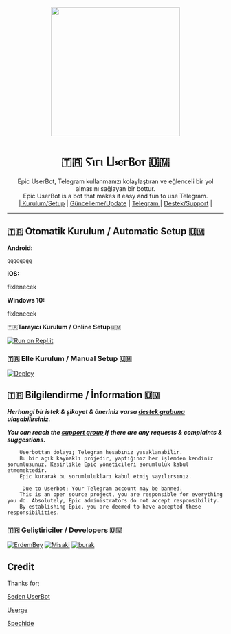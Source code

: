 
<div align="center">
  <img src="https://i.hizliresim.com/gelecek.jpg" width="300" height="300">
  <h1>🇹🇷 Ⲋⲓⲅⲓ Ⳙ⳽ⲉⲅⲂⲟⲧ 🇺🇲</h1>
</div>
<p align="center">
    Epic UserBot, Telegram kullanmanızı kolaylaştıran ve eğlenceli bir yol almasını sağlayan bir bottur. <br>
    Epic UserBot is a bot that makes it easy and fun to use Telegram.
    <br>
        <a href="https://github.com/ErdemBey0/EpicUserBot/blob/master/README.md#kurulum">| Kurulum/Setup</a> |
        <a href="https://github.com/ErdemBey0/EpicUserBot/wiki/G%C3%BCncelleme">Güncelleme/Update</a> |
        <a href="https://t.me/EpicUserBot">Telegram </a> |
        <a href="https://t.me/HydraDestek">Destek/Support</a> |
    <br>
</p>

----

## 🇹🇷 Otomatik Kurulum / Automatic Setup 🇺🇲

**Android:** 

`qqqqqqqq`

**iOS:**  

fixlenecek

**Windows 10:** 

fixlenecek


🇹🇷**Tarayıcı Kurulum / Online Setup**🇺🇲

[![Run on Repl.it](https://repl.it/badge/github/ErdemBey1/epicinstaller)](https://repl.it/@ErdemBey1/epicinstaller)

### 🇹🇷 Elle Kurulum / Manual Setup 🇺🇲

[![Deploy](https://www.herokucdn.com/deploy/button.svg)](https://heroku.com/deploy?template=https://github.com/ErdemBey0/EpicUserBot)

## 🇹🇷 Bilgilendirme / İnformation 🇺🇲
***Herhangi bir istek & şikayet & öneriniz varsa [destek grubuna](https://t.me/HydraDESTEK) ulaşabilirsiniz.***

***You can reach the [support group](https://t.me/HydraDESTEK) if there are any requests & complaints & suggestions.***
```
    Userbottan dolayı; Telegram hesabınız yasaklanabilir.
    Bu bir açık kaynaklı projedir, yaptığınız her işlemden kendiniz sorumlusunuz. Kesinlikle Epic yöneticileri sorumluluk kabul etmemektedir.
    Epic kurarak bu sorumlulukları kabul etmiş sayılırsınız.
```

```
     Due to Userbot; Your Telegram account may be banned.
    This is an open source project, you are responsible for everything you do. Absolutely, Epic administrators do not accept responsibility.
    By establishing Epic, you are deemed to have accepted these responsibilities.
```

### 🇹🇷 Geliştiriciler / Developers 🇺🇲
  [![ErdemBey](https://github.com/Erdembey0.png?size=100)](https://github.com/erdembey0)
 [![Misaki](https://github.com/ByMisakiMey.png?size=100)](https://github.com/ByMisakiMey) [![burak](https://github.com/ribonney.png?size=100)](https://github.com/ribonney)

## Credit
Thanks for;

[Seden UserBot](https://github.com/TeamDerUntergang/Telegram-UserBot)

[Userge](https://github.com/UsergeTeam/Userge)

[Spechide](https://github.com/Spechide)


